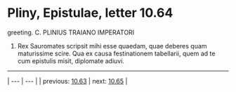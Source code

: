 # Pliny, Epistulae, letter 10.64

greeting. C. PLINIUS TRAIANO IMPERATORI



1. Rex Sauromates scripsit mihi esse quaedam, quae deberes quam maturissime scire. Qua ex causa festinationem tabellarii, quem ad te cum epistulis misit, diplomate adiuvi.



---

| --- | --- |
| previous: [10.63](../10.63/) | next: [10.65](../10.65/) |